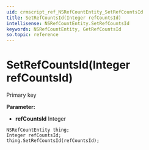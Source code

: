 ```yaml
---
uid: crmscript_ref_NSRefCountEntity_SetRefCountsId
title: SetRefCountsId(Integer refCountsId)
intellisense: NSRefCountEntity.SetRefCountsId
keywords: NSRefCountEntity, GetRefCountsId
so.topic: reference
---
```


# SetRefCountsId(Integer refCountsId)

Primary key

**Parameter:** 
* **refCountsId** Integer

```crmscript
NSRefCountEntity thing;
Integer refCountsId;
thing.SetRefCountsId(refCountsId);
```

